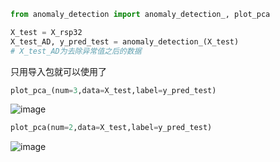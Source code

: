 ```python
from anomaly_detection import anomaly_detection_, plot_pca

X_test = X_rsp32
X_test_AD, y_pred_test = anomaly_detection_(X_test)
# X_test_AD为去除异常值之后的数据
```
只用导入包就可以使用了
```python
plot_pca_(num=3,data=X_test,label=y_pred_test)
```
![image](https://user-images.githubusercontent.com/65102150/147812018-3310016c-7ede-4528-a90b-a7a0e72d8960.png)

```python
plot_pca(num=2,data=X_test,label=y_pred_test)
```
![image](https://user-images.githubusercontent.com/65102150/147811959-914f7530-aacf-4ace-b21e-af2d40ab2830.png)
